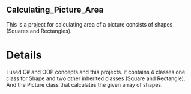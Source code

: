 ## Calculating_Picture_Area
This is a project for calculating area of a picture consists of shapes (Squares and Rectangles).

# Details
I used C# and OOP concepts and this projects.
it contains 4 classes one class for Shape and two other inherited classes (Square and Rectangle). And the Picture class that calculates the given array of shapes.
